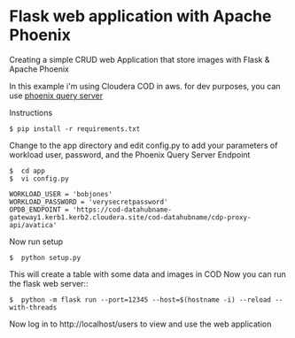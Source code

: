 # Flask web application with Apache Phoenix

Creating a simple CRUD web Application that store images with Flask & Apache Phoenix

In this example i'm using Cloudera COD in aws. for dev purposes, you can use [phoenix query server](https://github.com/apache/phoenix-queryserver/tree/master/python-phoenixdb#setting-up-a-development-environment)

Instructions
```
$ pip install -r requirements.txt
```
Change to the app directory and edit config.py to add your parameters of workload user, password, and the Phoenix Query Server Endpoint
```
$  cd app
$  vi config.py

WORKLOAD_USER = 'bobjones'
WORKLOAD_PASSWORD = 'verysecretpassword'
OPDB_ENDPOINT = 'https://cod-datahubname-gateway1.kerb1.kerb2.cloudera.site/cod-datahubname/cdp-proxy-api/avatica'

```
 Now run setup
```
$  python setup.py
```
This will create a table with some data and images in COD
Now you can run the flask web server::
```
$  python -m flask run --port=12345 --host=$(hostname -i) --reload --with-threads
```
Now log in to http://localhost/users to view and use the web application
